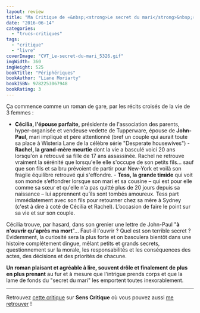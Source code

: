 ```yaml
---
layout: review
title: "Ma Critique de «&nbsp;<strong>Le secret du mari</strong>&nbsp;» de <em>Liane Moriarty</em>"
date: "2016-06-14"
categories: 
  - "trucs-critiques"
tags: 
  - "critique"
  - "livre"
coverImage: "CVT_Le-secret-du-mari_5326.gif"
imgWidth: 360
imgHeight: 525
bookTitle: "Périphériques"
bookAuthor: "Liane Moriarty"
bookISBN: 9782253067948  
bookRating: 3
---
```


Ça commence comme un roman de gare, par les récits croisés de la vie de 3 femmes :

- **Cécilia, l'épouse parfaite,** présidente de l'association des parents, hyper-organisée et vendeuse vedette de Tupperware, épouse de **John-Paul**, mari impliqué et père attentionné (bref un couple qui aurait toute sa place à Wisteria Lane de la célèbre série "Desperate housewives") - **Rachel, la grand-mère meurtie** dont la vie a basculé voici 20 ans lorsqu'on a retrouvé sa fille de 17 ans assassinée. Rachel ne retrouve vraiment la sérénité que lorsqu'elle elle s'occupe de son petits fils... sauf que son fils et sa bru prévoient de partir pour New-York et voilà son fragile équilibre retrouvé qui s'effondre. - **Tess, la grande timide** qui voit son monde s’effondrer lorsque son mari et sa cousine – qui est pour elle comme sa sœur et qu'elle n'a pas quitté plus de 20 jours depuis sa naissance – lui apprennent qu’ils sont tombés amoureux. Tess part immédiatement avec son fils pour retourner chez sa mère à Sydney (c'est à dire à coté de Cécilia et Rachel). L’occasion de faire le point sur sa vie et sur son couple.

Cécilia trouve, par hasard, dans son grenier une lettre de John-Paul "**à n'ouvrir qu'après ma mort**"... Faut-il l'ouvrir ? Quel est son terrible secret ? Évidemment, la curiosité sera la plus forte et on basculera bientôt dans une histoire complétement dingue, mêlant petits et grands secrets, questionnement sur la morale, les responsabilités et les conséquences des actes, des décisions et des priorités de chacune.

**Un roman plaisant et agréable à lire, souvent drôle et finalement de plus en plus prenant** au fur et à mesure que l'intrigue prends corps et que la lame de fonds du "secret du mari" les emportent toutes inexorablement.

* * *

Retrouvez [cette critique](http://www.senscritique.com/livre/Le_secret_du_mari/critique/97242848) sur **Sens Critique** où vous pouvez aussi [me retrouver](http://www.senscritique.com/Arnaud_Malon) !
